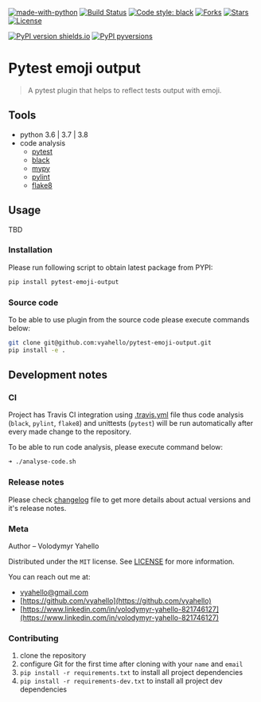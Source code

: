 [![made-with-python](https://img.shields.io/badge/Made%20with-Python-1f425f.svg)](https://www.python.org/)
[![Build Status](https://travis-ci.org/vyahello/async-weather-api.svg?branch=master)](https://travis-ci.org/vyahello/pytest-emoji-output)
[![Code style: black](https://img.shields.io/badge/code%20style-black-000000.svg)](https://github.com/psf/black)
[![Forks](https://img.shields.io/github/forks/vyahello/pytest-emoji-output)](https://github.com/vyahello/pytest-emoji-output/network/members)
[![Stars](https://img.shields.io/github/stars/vyahello/pytest-emoji-output)](https://github.com/vyahello/pytest-emoji-output/stargazers)
[![License](https://img.shields.io/badge/license-MIT-green.svg)](LICENSE.md)

[![PyPI version shields.io](https://img.shields.io/pypi/v/pytest-emoji-output.svg)](https://pypi.org/project/pytest-emoji-output/)
[![PyPI pyversions](https://img.shields.io/pypi/pyversions/pytest-emoji-output.svg)](https://pypi.org/project/pytest-emoji-output/)

# Pytest emoji output

> A pytest plugin that helps to reflect tests output with emoji. 

## Tools
- python 3.6 | 3.7 | 3.8
- code analysis
  - [pytest](https://pypi.org/project/pytest/)
  - [black](https://black.readthedocs.io/en/stable/)
  - [mypy](https://mypy.readthedocs.io/en/latest)
  - [pylint](https://www.pylint.org/)
  - [flake8](http://flake8.pycqa.org/en/latest/)

## Usage
TBD

### Installation

Please run following script to obtain latest package from PYPI:
```bash
pip install pytest-emoji-output
```

### Source code

To be able to use plugin from the source code please execute commands below:
```bash
git clone git@github.com:vyahello/pytest-emoji-output.git
pip install -e .
```

## Development notes

### CI

Project has Travis CI integration using [.travis.yml](.travis.yml) file thus code analysis (`black`, `pylint`, `flake8`) and unittests (`pytest`) will be run automatically
after every made change to the repository.

To be able to run code analysis, please execute command below:
```bash
➜ ./analyse-code.sh
```

### Release notes

Please check [changelog](CHANGELOG.md) file to get more details about actual versions and it's release notes.

### Meta

Author – Volodymyr Yahello

Distributed under the `MIT` license. See [LICENSE](LICENSE.md) for more information.

You can reach out me at:
* [vyahello@gmail.com](vyahello@gmail.com)
* [https://github.com/vyahello](https://github.com/vyahello)
* [https://www.linkedin.com/in/volodymyr-yahello-821746127](https://www.linkedin.com/in/volodymyr-yahello-821746127)

### Contributing
1. clone the repository
2. configure Git for the first time after cloning with your `name` and `email`
3. `pip install -r requirements.txt` to install all project dependencies
3. `pip install -r requirements-dev.txt` to install all project dev dependencies
